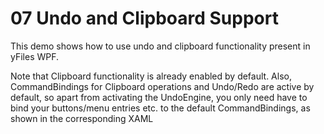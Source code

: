 # 07 Undo and Clipboard Support

This demo shows how to use undo and clipboard functionality present in yFiles WPF.
  

Note that Clipboard functionality is already enabled by default. Also, CommandBindings for Clipboard
  operations and Undo/Redo are active by default, so apart from activating the UndoEngine, you only need have to bind your buttons/menu entries
  etc. to the default CommandBindings, as shown in the corresponding XAML
